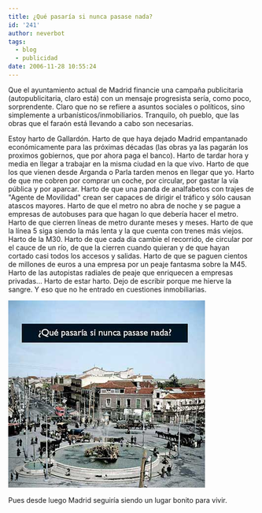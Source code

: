 ```yaml
---
title: ¿Qué pasaría si nunca pasase nada?
id: '241'
author: neverbot
tags:
  - blog
  - publicidad
date: 2006-11-28 10:55:24
---
```


Que el ayuntamiento actual de Madrid financie una campaña publicitaria (autopublicitaria, claro está) con un mensaje progresista sería, como poco, sorprendente. Claro que no se refiere a asuntos sociales o políticos, sino simplemente a urbanísticos/inmobiliarios. Tranquilo, oh pueblo, que las obras que el faraón está llevando a cabo son necesarias.

Estoy harto de Gallardón. Harto de que haya dejado Madrid empantanado económicamente para las próximas décadas (las obras ya las pagarán los proximos gobiernos, que por ahora paga el banco). Harto de tardar hora y media en llegar a trabajar en la misma ciudad en la que vivo. Harto de que los que vienen desde Arganda o Parla tarden menos en llegar que yo. Harto de que me cobren por comprar un coche, por circular, por gastar la vía pública y por aparcar. Harto de que una panda de analfabetos con trajes de "Agente de Movilidad" crean ser capaces de dirigir el tráfico y sólo causan atascos mayores. Harto de que el metro no abra de noche y se pague a empresas de autobuses para que hagan lo que debería hacer el metro. Harto de que cierren líneas de metro durante meses y meses. Harto de que la línea 5 siga siendo la más lenta y la que cuenta con trenes más viejos. Harto de la M30. Harto de que cada día cambie el recorrido, de circular por el cauce de un río, de que la cierren cuando quieran y de que hayan cortado casi todos los accesos y salidas. Harto de que se paguen cientos de millones de euros a una empresa por un peaje fantasma sobre la M45. Harto de las autopistas radiales de peaje que enriquecen a empresas privadas... Harto de estar harto. Dejo de escribir porque me hierve la sangre. Y eso que no he entrado en cuestiones inmobiliarias.

![Cuatro Caminos](./que-pasaria-si-nunca-pasase-nada/CuatroCaminos.jpg "Cuatro Caminos")

Pues desde luego Madrid seguiría siendo un lugar bonito para vivir.